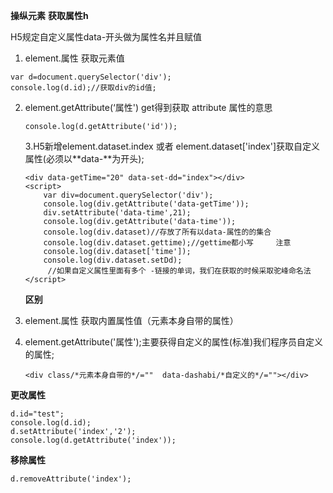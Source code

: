 **操纵元素** **获取属性h**

H5规定自定义属性data-开头做为属性名并且赋值

1. element.属性 获取元素值

```
var d=document.querySelector('div');
console.log(d.id);//获取div的id值;
```

2. element.getAttribute(‘属性') get得到获取 attribute 属性的意思

   ```
   console.log(d.getAttribute('id'));
   ```
   3.H5新增element.dataset.index 或者 element.dataset['index']获取自定义属性(必须以**data-**为开头);

   ```
   <div data-getTime="20" data-set-dd="index"></div>
   <script>
       var div=document.querySelector('div');
       console.log(div.getAttribute('data-getTime'));
       div.setAttribute('data-time',21);
       console.log(div.getAttribute('data-time'));
       console.log(div.dataset)//存放了所有以data-属性的的集合
       console.log(div.dataset.gettime);//gettime都小写     注意
       console.log(div.dataset['time']);
       console.log(div.dataset.setDd);
      	//如果自定义属性里面有多个 -链接的单词，我们在获取的时候采取驼峰命名法
   </script>
   ```

   **区别**

1. element.属性 获取内置属性值（元素本身自带的属性）

2. element.getAttribute('属性');主要获得自定义的属性(标准)我们程序员自定义的属性;

   ```
   <div class/*元素本身自带的*/=""  data-dashabi/*自定义的*/=""></div>
   ```

   

**更改属性**

```
d.id="test";
console.log(d.id);
d.setAttribute('index','2');
console.log(d.getAttribute('index'));
```

**移除属性**

```
d.removeAttribute('index');
```

